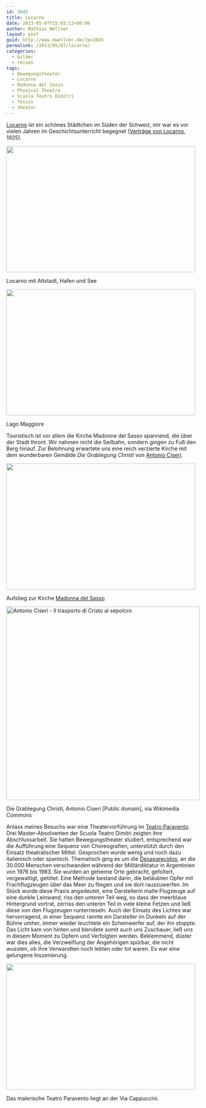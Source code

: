```yaml
---
id: 3845
title: Locarno
date: 2013-05-07T15:03:13+00:00
author: Mathias Wellner
layout: post
guid: http://www.mwellner.de/?p=3845
permalink: /2013/05/07/locarno/
categories:
  - bilder
  - reisen
tags:
  - Bewegungstheater
  - Locarno
  - Madonna del Sasso
  - Physical Theatre
  - Scuola Teatro Dimitri
  - Tessin
  - theater
---
```

[Locarno](http://de.wikipedia.org/wiki/Locarno) ist ein schönes Städtchen im Süden der Schweiz, mir war es vor vielen Jahren im Geschichtsunterricht begegnet ([Verträge von Locarno](http://de.wikipedia.org/wiki/Vertr%C3%A4ge_von_Locarno), 1925). 

<div style="width: 510px" class="wp-caption aligncenter">
  <img src="https://lh3.googleusercontent.com/-fOwg-usfr84/UYjwf8SjkXI/AAAAAAAABIQ/PWBmM1eDc2w/s800/MW_20130503_2074.jpg" height="334" width="500" />
  
  <p class="wp-caption-text">
    Locarno mit Altstadt, Hafen und See<br />
  </p>
</div>

<div style="width: 510px" class="wp-caption aligncenter">
  <img src="https://lh3.googleusercontent.com/-TLvAFJYnWIg/UYjweLtKHOI/AAAAAAAABHo/x3-OKWf9BEU/s800/MW_20130503_2051.jpg" height="334" width="500" />
  
  <p class="wp-caption-text">
    Lago Maggiore<br />
  </p>
</div>

Touristisch ist vor allem die Kirche Madonne del Sasso spannend, die über der Stadt thront. Wir nahmen nicht die Seilbahn, sondern gingen zu Fuß den Berg hinauf. Zur Belohnung erwartete uns eine reich verzierte Kirche mit dem wunderbaren Gemälde _Die Grablegung Christi_ von [Antonio Ciseri](http://de.wikipedia.org/wiki/Antonio_Ciseri). 

<div style="width: 510px" class="wp-caption aligncenter">
  <img src="https://lh5.googleusercontent.com/-9376DVxMCnU/UYjwe7-ptEI/AAAAAAAABIE/9scFor9ISRM/s800/MW_20130503_2064.jpg" height="334" width="500" />
  
  <p class="wp-caption-text">
    Aufstieg zur Kirche <a href="http://de.wikipedia.org/wiki/Madonna_del_Sasso">Madonna del Sasso</a><br />
  </p>
</div>

<div style="width: 522px" class="wp-caption aligncenter">
  <a title="Antonio Ciseri [Public domain], via Wikimedia Commons" href="http://commons.wikimedia.org/wiki/File%3AAntonio_Ciseri_-_Il_trasporto_di_Cristo_al_sepolcro.jpg"><img width="512" alt="Antonio Ciseri - Il trasporto di Cristo al sepolcro" src="http://upload.wikimedia.org/wikipedia/commons/7/79/Antonio_Ciseri_-_Il_trasporto_di_Cristo_al_sepolcro.jpg" /></a>
  
  <p class="wp-caption-text">
    Die Grablegung Christi, Antonio Ciseri [Public domain], via Wikimedia Commons<br />
  </p>
</div>

Anlass meines Besuchs war eine Theatervorführung im [Teatro Paravento](http://www.teatro-paravento.ch/). Drei Master-Absolventen der Scuola Teatro Dimitri zeigten ihre Abschlussarbeit. Sie hatten Bewegungstheater studiert, entsprechend war die Aufführung eine Sequenz von Choreografien, unterstützt durch den Einsatz theatralischer Mittel. Gesprochen wurde wenig und noch dazu italienisch oder spanisch. Thematisch ging es um die [Desaparecidos](http://de.wikipedia.org/wiki/Desaparecidos), an die 30.000 Menschen verschwanden während der Militärdiktatur in Argentinien von 1976 bis 1983. Sie wurden an geheime Orte gebracht, gefoltert, vergewaltigt, getötet. Eine Methode bestand darin, die betäubten Opfer mit Frachflugzeugen über das Meer zu fliegen und sie dort rauszuwerfen. Im Stück wurde diese Praxis angedeutet, eine Darstellerin malte Flugzeuge auf eine dunkle Leinwand, riss den unteren Teil weg, so dass der meerblaue Hintergrund vortrat, zerriss den unteren Teil in viele kleine Fetzen und ließ diese von den Flugzeugen runterrieseln. Auch der Einsatz des Lichtes war hervorragend, in einer Sequenz rannte ein Darsteller im Dunkeln auf der Bühne umher, immer wieder leuchtete ein Scheinwerfer auf, der ihn stoppte. Das Licht kam von hinten und blendete somit auch uns Zuschauer, ließ uns in diesem Moment zu Opfern und Verfolgten werden. Beklemmend, düster war dies alles, die Verzweiflung der Angehörigen spürbar, die nicht wussten, ob ihre Verwandten noch lebten oder tot waren. Es war eine gelungene Inszenierung. 

<div style="width: 510px" class="wp-caption aligncenter">
  <img src="https://lh4.googleusercontent.com/-6kfFoUB3_RA/UYjwgVxC2GI/AAAAAAAABIc/paJ7Rh_JY9A/s800/MW_20130503_2077.jpg" height="334" width="500" />
  
  <p class="wp-caption-text">
    Das malerische Teatro Paravento liegt an der Via Cappuccini.<br />
  </p>
</div>